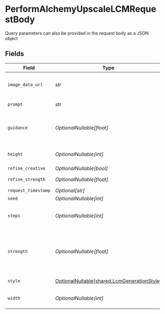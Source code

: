 # PerformAlchemyUpscaleLCMRequestBody

Query parameters can also be provided in the request body as a JSON object


## Fields

| Field                                                                                                                                                     | Type                                                                                                                                                      | Required                                                                                                                                                  | Description                                                                                                                                               |
| --------------------------------------------------------------------------------------------------------------------------------------------------------- | --------------------------------------------------------------------------------------------------------------------------------------------------------- | --------------------------------------------------------------------------------------------------------------------------------------------------------- | --------------------------------------------------------------------------------------------------------------------------------------------------------- |
| `image_data_url`                                                                                                                                          | *str*                                                                                                                                                     | :heavy_check_mark:                                                                                                                                        | Image data used to generate image. In base64 format. Prefix: `data:image/jpeg;base64,`                                                                    |
| `prompt`                                                                                                                                                  | *str*                                                                                                                                                     | :heavy_check_mark:                                                                                                                                        | The prompt used to generate images                                                                                                                        |
| `guidance`                                                                                                                                                | *OptionalNullable[float]*                                                                                                                                 | :heavy_minus_sign:                                                                                                                                        | How strongly the generation should reflect the prompt. Must be a float between 0.5 and 20.                                                                |
| `height`                                                                                                                                                  | *OptionalNullable[int]*                                                                                                                                   | :heavy_minus_sign:                                                                                                                                        | The output width of the image. Must be 512, 640 or 1024.                                                                                                  |
| `refine_creative`                                                                                                                                         | *OptionalNullable[bool]*                                                                                                                                  | :heavy_minus_sign:                                                                                                                                        | Refine creative                                                                                                                                           |
| `refine_strength`                                                                                                                                         | *OptionalNullable[float]*                                                                                                                                 | :heavy_minus_sign:                                                                                                                                        | Must be a float between 0.5 and 0.9.                                                                                                                      |
| `request_timestamp`                                                                                                                                       | *Optional[str]*                                                                                                                                           | :heavy_minus_sign:                                                                                                                                        | N/A                                                                                                                                                       |
| `seed`                                                                                                                                                    | *OptionalNullable[int]*                                                                                                                                   | :heavy_minus_sign:                                                                                                                                        | N/A                                                                                                                                                       |
| `steps`                                                                                                                                                   | *OptionalNullable[int]*                                                                                                                                   | :heavy_minus_sign:                                                                                                                                        | The number of steps to use for the generation. Must be between 4 and 16.                                                                                  |
| `strength`                                                                                                                                                | *OptionalNullable[float]*                                                                                                                                 | :heavy_minus_sign:                                                                                                                                        | Creativity strength of generation. Higher strength will deviate more from the original image supplied in imageDataUrl. Must be a float between 0.1 and 1. |
| `style`                                                                                                                                                   | [OptionalNullable[shared.LcmGenerationStyle]](../../models/shared/lcmgenerationstyle.md)                                                                  | :heavy_minus_sign:                                                                                                                                        | The style to generate LCM images with.                                                                                                                    |
| `width`                                                                                                                                                   | *OptionalNullable[int]*                                                                                                                                   | :heavy_minus_sign:                                                                                                                                        | The output width of the image. Must be 512, 640 or 1024.                                                                                                  |